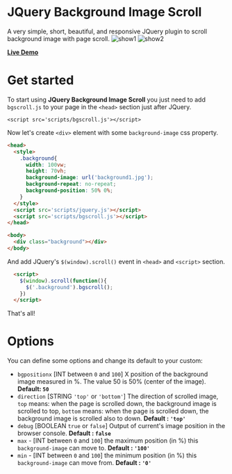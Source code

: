 # JQuery Background Image Scroll
A very simple, short, beautiful, and responsive JQuery plugin to scroll background image with page scroll.
![show1](https://media.giphy.com/media/3o6fJ4fwX10mFhW3Xa/giphy.gif)
![show2](https://media.giphy.com/media/3oxHQkdp87LNZfRM3u/giphy.gif)

**[Live Demo](https://hoffffi.github.io/JQuery-Background-Image-Scroll/)**

# Get started
To start using **JQuery Background Image Scroll** you just need to add `bgscroll.js` to your page in the `<head>` section just after JQuery.
```
<script src='scripts/bgscroll.js'></script>
```
Now let's create `<div>` element with some `background-image` css property.

```html
<head>
  <style>
    .background{
      width: 100vw;
      height: 70vh;
      background-image: url('background1.jpg');
      background-repeat: no-repeat;
      background-position: 50% 0%;
    }
  </style>
  <script src='scripts/jquery.js'></script>
  <script src='scripts/bgscroll.js'></script>
</head>

<body>
  <div class="background"></div>
</body>
```

And add JQuery's `$(window).scroll()` event in `<head>`  and `<script>` section.

```html
  <script>
    $(window).scroll(function(){
      $('.background').bgscroll();
    })
  </script>
```

That's all!

# Options
You can define some options and change its default to your custom:
- `bgpositionx`  [INT between `0` and `100`] X position of the background image measured in %. The value 50 is 50% (center of the image). **Default: `50`**
- `direction` [STRING `'top'` or `'bottom'`] The direction of scrolled image, `top` means: when the page is scrolled down, the background image is scrolled to top, `bottom` means: when the page is scrolled down, the background image is scrolled also to down. **Default : `'top'`**
- `debug` [BOOLEAN `true` or `false`] Output of current's image position in the browser console. **Default : `false`**
- `max` - [INT between `0` and `100`] the maximum position (in %) this `background-image` can move to. **Default : `'100'`**
- `min` - [INT between `0` and `100`] the minimum position (in %) this `background-image` can move from. **Default : `'0'`**
